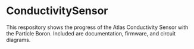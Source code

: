 # ConductivitySensor
This respository shows the progress of the Atlas Conductivity Sensor with the Particle Boron. Included are documentation, firmware, and circuit diagrams.